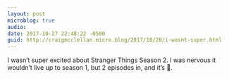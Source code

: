 ```yaml
---
layout: post
microblog: true
audio: 
date: 2017-10-27 22:48:22 -0500
guid: http://craigmcclellan.micro.blog/2017/10/28/i-wasnt-super.html
---
```

I wasn’t super excited about Stranger Things Season 2. I was nervous it wouldn’t live up to season 1, but 2 episodes in, and it’s 💯.
